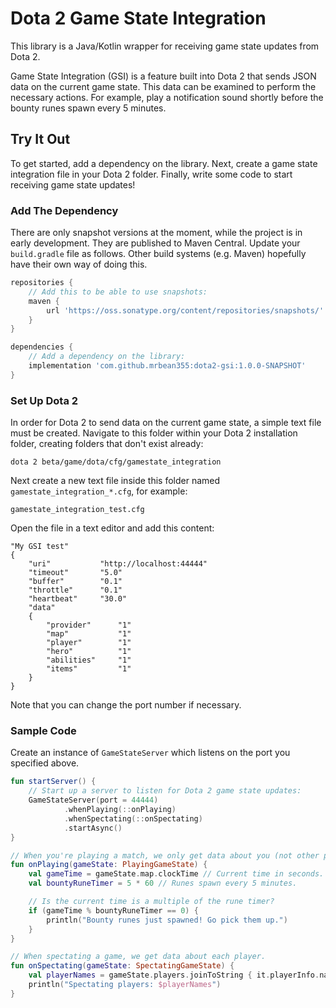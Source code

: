 # Dota 2 Game State Integration

This library is a Java/Kotlin wrapper for receiving game state updates from Dota 2.

Game State Integration (GSI) is a feature built into Dota 2 that sends JSON data on the current game state. This data
can be examined to perform the necessary actions. For example, play a notification sound shortly before the bounty runes
spawn every 5 minutes.

## Try It Out
To get started, add a dependency on the library. Next, create a game state integration file in your Dota 2 folder.
Finally, write some code to start receiving game state updates!

### Add The Dependency
There are only snapshot versions at the moment, while the project is in early development. They are published to Maven
Central. Update your `build.gradle` file as follows. Other build systems (e.g. Maven) hopefully have their own way of
doing this.
```groovy
repositories {
    // Add this to be able to use snapshots:
    maven {
        url 'https://oss.sonatype.org/content/repositories/snapshots/'
    }
}

dependencies {
    // Add a dependency on the library:
    implementation 'com.github.mrbean355:dota2-gsi:1.0.0-SNAPSHOT'
}
```

### Set Up Dota 2
In order for Dota 2 to send data on the current game state, a simple text file must be created. Navigate to this folder
within your Dota 2 installation folder, creating folders that don't exist already:
```
dota 2 beta/game/dota/cfg/gamestate_integration
```
Next create a new text file inside this folder named `gamestate_integration_*.cfg`, for example:
```
gamestate_integration_test.cfg
```
Open the file in a text editor and add this content:
```
"My GSI test"
{
    "uri"           "http://localhost:44444"
    "timeout"       "5.0"
    "buffer"        "0.1"
    "throttle"      "0.1"
    "heartbeat"     "30.0"
    "data"
    {
        "provider"      "1"
        "map"           "1"
        "player"        "1"
        "hero"          "1"
        "abilities"     "1"
        "items"         "1"
    }
}
```
Note that you can change the port number if necessary.

### Sample Code
Create an instance of `GameStateServer` which listens on the port you specified above.
```kotlin
fun startServer() {
    // Start up a server to listen for Dota 2 game state updates:
    GameStateServer(port = 44444)
            .whenPlaying(::onPlaying)
            .whenSpectating(::onSpectating)
            .startAsync()
}

// When you're playing a match, we only get data about you (not other players).
fun onPlaying(gameState: PlayingGameState) {
    val gameTime = gameState.map.clockTime // Current time in seconds.
    val bountyRuneTimer = 5 * 60 // Runes spawn every 5 minutes.

    // Is the current time is a multiple of the rune timer?
    if (gameTime % bountyRuneTimer == 0) {
        println("Bounty runes just spawned! Go pick them up.")
    }
}

// When spectating a game, we get data about each player.
fun onSpectating(gameState: SpectatingGameState) {
    val playerNames = gameState.players.joinToString { it.playerInfo.name }
    println("Spectating players: $playerNames")
}
```